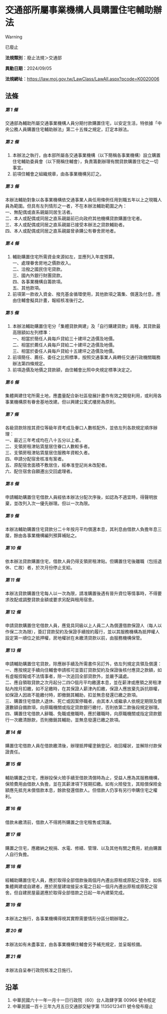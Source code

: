 # 交通部所屬事業機構人員購置住宅輔助辦法


> [!WARNING]
> 已廢止


**法規類別**：廢止法規＞交通部

**異動日期**：2024/09/05  

**法規網址**：https://law.moj.gov.tw/LawClass/LawAll.aspx?pcode=K0020006



## 法條
##### 第 1 條
交通部為輔助所屬交通事業機構人員分期付款購置住宅，以安定生活，特依據「中央公務人員購置住宅輔助辦法」第二十五條之規定，訂定本辦法。

##### 第 2 條
1. 本辦法之執行，由本部所屬各交通事業機構（以下簡稱各事業機構）設立購置住宅輔助委員會（以下簡稱住輔會），負責籌劃辦理有關貸款購置住宅之一切事宜。
1. 前項住輔會之組織規章，由各事業機構另訂之。

##### 第 3 條
本辦法輔助對象以各事業機構依交通事業人員任用條例任用到職五年以上之現職人員為範圍。但具有左列情形之一者，不在本辦法輔助範圍之內：  
一、無配偶或直系親屬同居生活者。  
二、本人或配偶或同居之直系親屬前已向政府其他機構貸款購置住宅者。  
三、本人或配偶或同居之直系親屬已接受本辦法之貸款輔助者。  
四、本人或配偶或同居之直系親屬曾承購公有眷舍房地者。

##### 第 4 條
1. 輔助購置住宅所需資金來源如左，並應列入年度預算。  
一、處理眷舍房地之價款收入。  
二、洽撥之國民住宅貸款。  
三、國內外銀行財團貸款。  
四、各事業機構自籌款項。  
五、其他款項。
1. 前項第一款收入資金、撥充基金循環使用，其他款項之籌集、償還及付息，應由住輔會擬具計畫，報經核准後行之。

##### 第 5 條
1. 本辦法輔助購置住宅分「集體貸款興建」及「自行購建貸款」兩種，其貸款最高限額如左列標準：  
一、相當於簡任人員每戶貸給三十建坪之造價及地價。  
二、相當於薦任人員每戶貸給二十建坪之造價及地價。  
三、相當於委任人員每戶貸給十五建坪之造價及地價。
1. 前項簡任、薦任、委任之比照標準，按照交通事業人員轉任交通行政機關職務辦法第四條規定。
1. 前項造價及地價之貸款額，由住輔會比照中央規定標準決定之。

##### 第 6 條
集體興建住宅所需土地，應盡量配合新社區發展計畫作有效之開發利用，或利用各事業機構原有眷舍基地改建。但以興建公寓式樓房為原則。

##### 第 7 條
各級貸款除按其資位等級年資考成及眷口人數核配外，並依左列各款規定順序辦理：  
一、最近三年考成均在八十五分以上者。  
二、支領房租津貼賃屋居住眷口人數較多者。  
三、支領房租津貼賃屋居住服務年資較久者。  
四、申請分配宿舍核准有案者。  
五、原配宿舍面積不敷居住，經奉准登記尚未改配者。  
六、配住宿舍自願遷出交回處理者。

##### 第 8 條
申請輔助購置住宅借款人員經依本辦法分配次序後，如認為不適宜時，得聲明放棄，並改列入次一優先辦理。但以一次為限。

##### 第 9 條
本辦法輔助購置住宅貸款分二十年按月平均償還本息，其利息由借款人負擔年息三厘，餘由各事業機構編列預算補貼之。

##### 第 10 條
依本辦法貸款購置住宅，借款人員仍得支領房租津貼。但購置住宅後離職（包括退休、亡故）者，於次月份停止支給。

##### 第 11 條
本辦法貸款購置住宅每人以一次為限，請准購置後遇有晉升資位等情事時，不得要求改配或調整貸款金額或要求另配與租用宿舍。

##### 第 12 條
申請貸款購置住宅借款人員，應覓具同級以上人員二人為償還借款保證人（每人以作保二次為限），簽訂貸款契約及保證手續按約履行，並以其服務機構為抵押權人設定第一順位之抵押權，房地權狀在未繳清貸款以前，由服務機構保管。

##### 第 13 條
申請輔助購置住宅貸款，除應辦手續及所需書件另訂外，依左列規定具領及償還：  
一、應按規定手續向住輔會申請核可並簽訂貸款契約及保證後核付應貸之款額，如有虛報捏報或不法情事者，除一次追回全部貸款外，並嚴予議處。  
二、應自領取貸款之次月起分二四○個月平均繳還本息，並在薪津或應領之房租津貼內按月扣繳，如不足繳時，在其保證人薪津內扣繳，保證人應放棄先訴抗辯權，如保證人因故不能繳付時，即撤銷其輔助，扣並無息發還已繳之款項。  
三、購置住宅借款人退休、死亡或因案停職者，由其本人或繼承人依規定期限及償還數額自備款項，向原職機關或指定貸款銀行繳付，否則依第二款後段規定辦理。  
四、購置住宅借款人辭職、免職或撤職時，應於離職時，向原職機關或指定貸款銀行一次繳清餘款，否則撤銷其輔助，並無息發還已繳之款項。

##### 第 14 條
購置住宅借款人員在借款繳清後，辦理抵押權塗銷登記，收回權狀，並解除付款保證責任。

##### 第 15 條
輔助購置之住宅，應辦投保火險手續至借款清償時為止，受益人應為其服務機構，保險費用由借款人負擔，並在其薪津項下按期扣繳。如有火險發生，其賠償保險金額應先抵充未償借款本息，餘款發還借款人。但借款人仍享有另行申購住宅之權利。

##### 第 16 條
借款未繳清前，借款人不得將所購置之住宅租售或頂讓。

##### 第 17 條
購置之住宅，應繳納之稅捐、水電、修繕、管理、以及其他有關之費用，統由購置人自行負擔。

##### 第 18 條
經輔助購置住宅人員，應於取得全部借款後兩個月內遷出原租或原配之宿舍，如係集體興建或自建者，應於房屋建竣接妥水電之日起一個月內遷出原租或原配之宿舍。但自建房屋最遲應於取得全部借款之日起一年內建築完成。

##### 第 19 條
本辦法之施行，各事業機構得視其實際需要情形分區分期辦理之。

##### 第 20 條
本辦法如有未盡事宜，由各事業機構住輔會另予補充規定，並呈報核備。

##### 第 21 條
本辦法自呈奉行政院核准之日施行。

## 沿革
1. 中華民國六十一年一月十一日行政院（60）台人政肆字第 00966  號令核定
1. 中華民國一百十三年九月五日交通部交秘字第 11350123411  號令發布廢止

